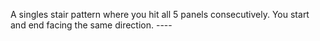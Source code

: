 A singles stair pattern where you hit all 5 panels consecutively. You start and end facing the same direction. <span class="icon-down-left"></span>-<span class="icon-up-left"></span>-<span class="icon-center"></span>-<span class="icon-up-right"></span>-<span class="icon-down-right"></span>